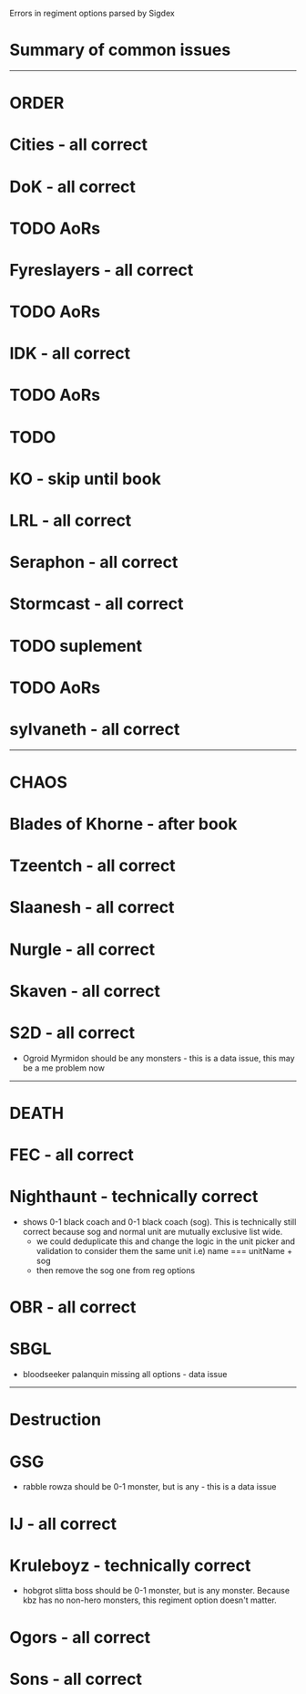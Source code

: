 Errors in regiment options parsed by Sigdex

# Summary of common issues

----
# ORDER

# Cities - all correct

# DoK - all correct
# TODO AoRs

# Fyreslayers - all correct
# TODO AoRs

# IDK - all correct
# TODO AoRs

# TODO
# KO - skip until book

# LRL - all correct

# Seraphon - all correct

# Stormcast - all correct
# TODO suplement
# TODO AoRs

# sylvaneth - all correct

----
# CHAOS

# Blades of Khorne - after book

# Tzeentch - all correct

# Slaanesh - all correct

# Nurgle - all correct

# Skaven - all correct

# S2D - all correct 
* Ogroid Myrmidon should be any monsters - this is a data issue, this may be a me problem now

----
# DEATH

# FEC - all correct

# Nighthaunt - technically correct
* shows 0-1 black coach and 0-1 black coach (sog). This is technically still correct because sog and normal unit are mutually exclusive list wide.
	* we could deduplicate this and change the logic in the unit picker and validation to consider them the same unit i.e) name === unitName + sog
	* then remove the sog one from reg options

# OBR - all correct

# SBGL
* bloodseeker palanquin missing all options - data issue

----
# Destruction

# GSG
* rabble rowza should be 0-1 monster, but is any - this is a data issue

# IJ - all correct

# Kruleboyz - technically correct
* hobgrot slitta boss should be 0-1 monster, but is any monster. Because kbz has no non-hero monsters, this regiment option doesn't matter.

# Ogors - all correct

# Sons - all correct
